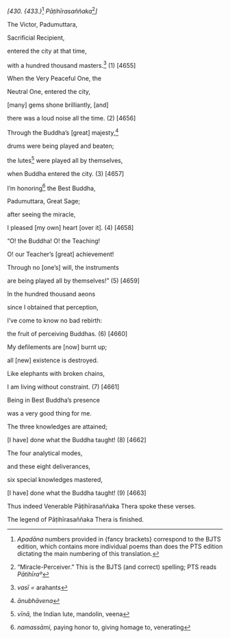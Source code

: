 *\[430. {433.}*[^1] *Pāṭihīrasaññaka*[^2]*\]*

The Victor, Padumuttara,

Sacrificial Recipient,

entered the city at that time,

with a hundred thousand masters.[^3] (1) \[4655\]

When the Very Peaceful One, the

Neutral One, entered the city,

\[many\] gems shone brilliantly, \[and\]

there was a loud noise all the time. (2) \[4656\]

Through the Buddha’s \[great\] majesty,[^4]

drums were being played and beaten;

the lutes[^5] were played all by themselves,

when Buddha entered the city. (3) \[4657\]

I’m honoring[^6] the Best Buddha,

Padumuttara, Great Sage;

after seeing the miracle,

I pleased \[my own\] heart \[over it\]. (4) \[4658\]

“O! the Buddha! O! the Teaching!

O! our Teacher’s \[great\] achievement!

Through no \[one’s\] will, the instruments

are being played all by themselves!” (5) \[4659\]

In the hundred thousand aeons

since I obtained that perception,

I’ve come to know no bad rebirth:

the fruit of perceiving Buddhas. (6) \[4660\]

My defilements are \[now\] burnt up;

all \[new\] existence is destroyed.

Like elephants with broken chains,

I am living without constraint. (7) \[4661\]

Being in Best Buddha’s presence

was a very good thing for me.

The three knowledges are attained;

\[I have\] done what the Buddha taught! (8) \[4662\]

The four analytical modes,

and these eight deliverances,

six special knowledges mastered,

\[I have\] done what the Buddha taught! (9) \[4663\]

Thus indeed Venerable Pāṭihīrasaññaka Thera spoke these verses.

The legend of Pāṭihīrasaññaka Thera is finished.

[^1]: *Apadāna* numbers provided in {fancy brackets} correspond to the
    BJTS edition, which contains more individual poems than does the PTS
    edition dictating the main numbering of this translation.

[^2]: “Miracle-Perceiver.” This is the BJTS (and correct) spelling; PTS
    reads *Pātihīraº*

[^3]: *vasī =* arahants

[^4]: *ānubhāvena*

[^5]: *vīnā,* the Indian lute, mandolin, veena

[^6]: *namassāmi,* paying honor to, giving homage to, venerating
